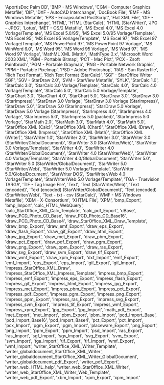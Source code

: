 'AportisDoc Palm DB',
'BMP - MS Windows',
'CGM - Computer Graphics Metafile',
'DIF',
'DXF - AutoCAD Interchange',
'DocBook File',
'EMF - MS Windows Metafile',
'EPS - Encapsulated PostScript',
'Flat XML File',
'GIF - Graphics Interchange',
'HTML',
'HTML (StarCalc)',
'HTML (StarWriter)',
'JPG - JPEG',
'Lotus',
'MET - OS/2 Metafile',
'MS Excel 4.0',
'MS Excel 4.0 Vorlage/Template',
'MS Excel 5.0/95',
'MS Excel 5.0/95 Vorlage/Template',
'MS Excel 95',
'MS Excel 95 Vorlage/Template',
'MS Excel 97',
'MS Excel 97 Vorlage/Template',
'MS PowerPoint 97',
'MS PowerPoint 97 Vorlage',
'MS WinWord 6.0',
'MS Word 95',
'MS Word 95 Vorlage',
'MS Word 97',
'MS Word 97 Vorlage',
'MathML XML (Math)',
'MathType 3.x',
'Microsoft Word 2003 XML',
'PBM - Portable Bitmap',
'PCT - Mac Pict',
'PCX - Zsoft Paintbrush',
'PGM - Portable Graymap',
'PNG - Portable Network Graphic',
'PPM - Portable Pixelmap',
'PSD - Adobe Photoshop',
'RAS - Sun Rasterfile',
'Rich Text Format',
'Rich Text Format (StarCalc)',
'SGF - StarOffice Writer SGF',
'SGV - StarDraw 2.0',
'SVM - StarView Metafile',
'SYLK',
'StarCalc 1.0',
'StarCalc 3.0',
'StarCalc 3.0 Vorlage/Template',
'StarCalc 4.0',
'StarCalc 4.0 Vorlage/Template',
'StarCalc 5.0',
'StarCalc 5.0 Vorlage/Template',
'StarChart 3.0',
'StarChart 4.0',
'StarChart 5.0',
'StarDraw 3.0',
'StarDraw 3.0 (StarImpress)',
'StarDraw 3.0 Vorlage',
'StarDraw 3.0 Vorlage (StarImpress)',
'StarDraw 5.0',
'StarDraw 5.0 (StarImpress)',
'StarDraw 5.0 Vorlage',
'StarDraw 5.0 Vorlage (StarImpress)',
'StarImpress 4.0',
'StarImpress 4.0 Vorlage',
'StarImpress 5.0',
'StarImpress 5.0 (packed)',
'StarImpress 5.0 Vorlage',
'StarMath 2.0',
'StarMath 3.0',
'StarMath 4.0',
'StarMath 5.0',
'StarOffice XML (Calc)',
'StarOffice XML (Chart)',
'StarOffice XML (Draw)',
'StarOffice XML (Impress)',
'StarOffice XML (Math)',
'StarOffice XML (Writer)',
'StarWriter 1.0',
'StarWriter 2.0',
'StarWriter 3.0',
'StarWriter 3.0 (StarWriter/GlobalDocument)',
'StarWriter 3.0 (StarWriter/Web)',
'StarWriter 3.0 Vorlage/Template',
'StarWriter 4.0',
'StarWriter 4.0 (StarWriter/GlobalDocument)',
'StarWriter 4.0 (StarWriter/Web)',
'StarWriter 4.0 Vorlage/Template',
'StarWriter 4.0/GlobalDocument',
'StarWriter 5.0',
'StarWriter 5.0 (StarWriter/GlobalDocument)',
'StarWriter 5.0 (StarWriter/Web)',
'StarWriter 5.0 Vorlage/Template',
'StarWriter 5.0/GlobalDocument',
'StarWriter DOS',
'StarWriter/Web 4.0 Vorlage/Template',
'StarWriter/Web 5.0 Vorlage/Template',
'TGA - Truevision TARGA',
'TIF - Tag Image File',
'Text',
'Text (StarWriter/Web)',
'Text (encoded)',
'Text (encoded) (StarWriter/GlobalDocument)',
'Text (encoded) (StarWriter/Web)',
'Text - txt - csv (StarCalc)',
'WMF - MS Windows Metafile',
'XBM - X-Consortium',
'XHTML File',
'XPM',
'bmp_Export',
'bmp_Import',
'calc_HTML_WebQuery',
'calc_StarOffice_XML_Calc_Template',
'calc_pdf_Export',
'dBase',
'draw_PCD_Photo_CD_Base',
'draw_PCD_Photo_CD_Base16',
'draw_PCD_Photo_CD_Base4',
'draw_StarOffice_XML_Draw_Template',
'draw_bmp_Export',
'draw_emf_Export',
'draw_eps_Export',
'draw_flash_Export',
'draw_gif_Export',
'draw_html_Export',
'draw_jpg_Export',
'draw_met_Export',
'draw_pbm_Export',
'draw_pct_Export',
'draw_pdf_Export',
'draw_pgm_Export',
'draw_png_Export',
'draw_ppm_Export',
'draw_ras_Export',
'draw_svg_Export',
'draw_svm_Export',
'draw_tif_Export',
'draw_wmf_Export',
'draw_xpm_Export',
'dxf_Import',
'emf_Export',
'emf_Import',
'eps_Export',
'eps_Import',
'gif_Export',
'gif_Import',
'impress_StarOffice_XML_Draw',
'impress_StarOffice_XML_Impress_Template',
'impress_bmp_Export',
'impress_emf_Export',
'impress_eps_Export',
'impress_flash_Export',
'impress_gif_Export',
'impress_html_Export',
'impress_jpg_Export',
'impress_met_Export',
'impress_pbm_Export',
'impress_pct_Export',
'impress_pdf_Export',
'impress_pgm_Export',
'impress_png_Export',
'impress_ppm_Export',
'impress_ras_Export',
'impress_svg_Export',
'impress_svm_Export',
'impress_tif_Export',
'impress_wmf_Export',
'impress_xpm_Export',
'jpg_Export',
'jpg_Import',
'math_pdf_Export',
'met_Export',
'met_Import',
'pbm_Export',
'pbm_Import',
'pcd_Import_Base',
'pcd_Import_Base16',
'pcd_Import_Base4',
'pct_Export',
'pct_Import',
'pcx_Import',
'pgm_Export',
'pgm_Import',
'placeware_Export',
'png_Export',
'png_Import',
'ppm_Export',
'ppm_Import',
'psd_Import',
'ras_Export',
'ras_Import',
'sgf_Import',
'sgv_Import',
'svg_Export',
'svm_Export',
'svm_Import',
'tga_Import',
'tif_Export',
'tif_Import',
'wmf_Export',
'wmf_Import',
'writer_StarOffice_XML_Writer_Template',
'writer_globaldocument_StarOffice_XML_Writer',
'writer_globaldocument_StarOffice_XML_Writer_GlobalDocument',
'writer_globaldocument_pdf_Export',
'writer_pdf_Export',
'writer_web_HTML_help',
'writer_web_StarOffice_XML_Writer',
'writer_web_StarOffice_XML_Writer_Web_Template',
'writer_web_pdf_Export',
'xbm_Import',
'xpm_Export',
'xpm_Import'